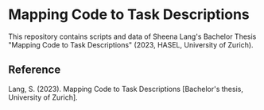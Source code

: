 # Mapping Code to Task Descriptions


This repository contains scripts and data of Sheena Lang's Bachelor Thesis "Mapping Code to Task Descriptions" (2023, HASEL, University of Zurich).

## Reference

Lang, S. (2023). Mapping Code to Task Descriptions [Bachelor's thesis, University of Zurich].

